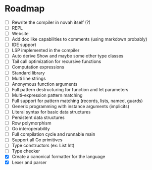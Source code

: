 # Roadmap

- [ ] Rewrite the compiler in novah itself (?)
- [ ] REPL
- [ ] Website
- [ ] Add doc like capabilities to comments (using markdown probably)
- [ ] IDE support
- [ ] LSP implemented in the compiler
- [ ] Auto derive Show and maybe some other type classes
- [ ] Tail call optimization for recursive functions
- [ ] Computation expressions
- [ ] Standard library
- [ ] Multi line strings
- [ ] Anonymous function arguments
- [ ] Full pattern destructuring for function and let parameters
- [ ] Multi-expression pattern matching
- [ ] Full support for pattern matching (records, lists, named, guards)
- [ ] Generic programming with instance arguments (implicits)
- [ ] Literal syntax for basic data structures
- [ ] Persistent data structures
- [ ] Row polymorphism
- [ ] Go interoperability
- [ ] Full compilation cycle and runnable main
- [ ] Support all Go primitives
- [ ] Type constructors (ex: List Int)
- [ ] Type checker
- [X] Create a canonical formatter for the language
- [X] Lexer and parser